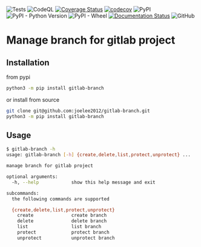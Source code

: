 ![Tests](https://github.com/joelee2012/gitlab-branch/workflows/Tests/badge.svg?branch=main)
![CodeQL](https://github.com/joelee2012/gitlab-branch/workflows/CodeQL/badge.svg?branch=main)
[![Coverage Status](https://coveralls.io/repos/github/joelee2012/gitlab-branch/badge.svg?branch=main)](https://coveralls.io/github/joelee2012/gitlab-branch?branch=main)
[![codecov](https://codecov.io/gh/joelee2012/gitlab-branch/branch/main/graph/badge.svg?token=YGM4CIB149)](https://codecov.io/gh/joelee2012/gitlab-branch)
![PyPI](https://img.shields.io/pypi/v/gitlab-branch)
![PyPI - Python Version](https://img.shields.io/pypi/pyversions/gitlab-branch)
![PyPI - Wheel](https://img.shields.io/pypi/wheel/gitlab-branch)
[![Documentation Status](https://readthedocs.org/projects/gitlab-branch/badge/?version=latest)](https://gitlab-branch.readthedocs.io/en/latest/?badge=latest)
![GitHub](https://img.shields.io/github/license/joelee2012/gitlab-branch)

# Manage branch for gitlab project

## Installation

from pypi
```sh
python3 -m pip install gitlab-branch
```
or install from source

```sh
git clone git@github.com:joelee2012/gitlab-branch.git
python3 -m pip install gitlab-branch
```

## Usage
```sh
$ gitlab-branch -h
usage: gitlab-branch [-h] {create,delete,list,protect,unprotect} ...

manage branch for gitlab project

optional arguments:
  -h, --help            show this help message and exit

subcommands:
  the following commands are supported

  {create,delete,list,protect,unprotect}
    create              create branch
    delete              delete branch
    list                list branch
    protect             protect branch
    unprotect           unprotect branch
```
